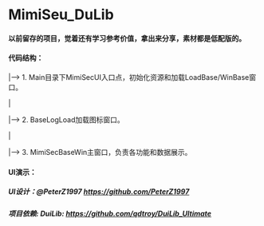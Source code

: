 # MimiSeu_DuLib

#### 以前留存的项目，觉着还有学习参考价值，拿出来分享，素材都是低配版的。

#### 代码结构：
|--> 1. Main目录下MimiSecUI入口点，初始化资源和加载LoadBase/WinBase窗口。

|

|--> 2. BaseLogLoad加载图标窗口。

|

|--> 3. MimiSecBaseWin主窗口，负责各功能和数据展示。

#### UI演示：


##### UI设计：@PeterZ1997  https://github.com/PeterZ1997

##### 项目依赖: DuiLib: https://github.com/qdtroy/DuiLib_Ultimate
